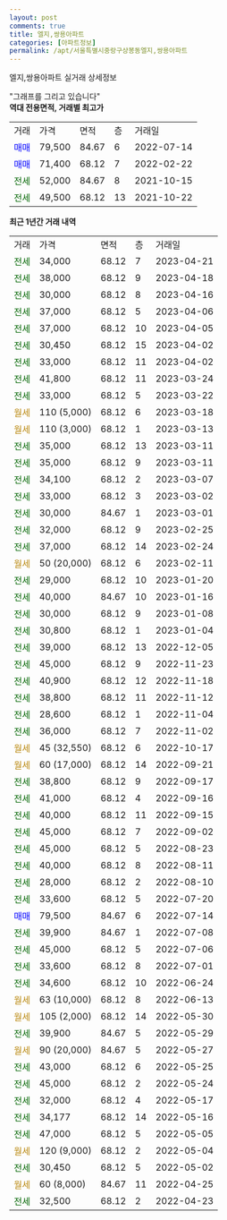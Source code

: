 ```yaml
---
layout: post
comments: true
title: 엘지,쌍용아파트
categories: [아파트정보]
permalink: /apt/서울특별시중랑구상봉동엘지,쌍용아파트
---
```


엘지,쌍용아파트 실거래 상세정보

<script type="text/javascript">
  google.charts.load('current', {'packages':['line', 'corechart']});
  google.charts.setOnLoadCallback(drawChart);

  function drawChart() {
    var data = new google.visualization.DataTable();
    data.addColumn('date', '거래일');
    data.addColumn('number', "매매");
    data.addColumn('number', "전세");
    data.addColumn('number', "전매");

    data.addRows([[new Date(Date.parse("2023-04-21")), null, 34000, null], [new Date(Date.parse("2023-04-18")), null, 38000, null], [new Date(Date.parse("2023-04-16")), null, 30000, null], [new Date(Date.parse("2023-04-06")), null, 37000, null], [new Date(Date.parse("2023-04-05")), null, 37000, null], [new Date(Date.parse("2023-04-02")), null, 30450, null], [new Date(Date.parse("2023-04-02")), null, 33000, null], [new Date(Date.parse("2023-03-24")), null, 41800, null], [new Date(Date.parse("2023-03-22")), null, 33000, null], [new Date(Date.parse("2023-03-18")), null, null, null], [new Date(Date.parse("2023-03-13")), null, null, null], [new Date(Date.parse("2023-03-11")), null, 35000, null], [new Date(Date.parse("2023-03-11")), null, 35000, null], [new Date(Date.parse("2023-03-07")), null, 34100, null], [new Date(Date.parse("2023-03-02")), null, 33000, null], [new Date(Date.parse("2023-03-01")), null, 30000, null], [new Date(Date.parse("2023-02-25")), null, 32000, null], [new Date(Date.parse("2023-02-24")), null, 37000, null], [new Date(Date.parse("2023-02-11")), null, null, null], [new Date(Date.parse("2023-01-20")), null, 29000, null], [new Date(Date.parse("2023-01-16")), null, 40000, null], [new Date(Date.parse("2023-01-08")), null, 30000, null], [new Date(Date.parse("2023-01-04")), null, 30800, null], [new Date(Date.parse("2022-12-05")), null, 39000, null], [new Date(Date.parse("2022-11-23")), null, 45000, null], [new Date(Date.parse("2022-11-18")), null, 40900, null], [new Date(Date.parse("2022-11-12")), null, 38800, null], [new Date(Date.parse("2022-11-04")), null, 28600, null], [new Date(Date.parse("2022-11-02")), null, 36000, null], [new Date(Date.parse("2022-10-17")), null, null, null], [new Date(Date.parse("2022-09-21")), null, null, null], [new Date(Date.parse("2022-09-17")), null, 38800, null], [new Date(Date.parse("2022-09-16")), null, 41000, null], [new Date(Date.parse("2022-09-15")), null, 40000, null], [new Date(Date.parse("2022-09-02")), null, 45000, null], [new Date(Date.parse("2022-08-23")), null, 45000, null], [new Date(Date.parse("2022-08-11")), null, 40000, null], [new Date(Date.parse("2022-08-10")), null, 28000, null], [new Date(Date.parse("2022-07-20")), null, 33600, null], [new Date(Date.parse("2022-07-14")), 79500, null, null], [new Date(Date.parse("2022-07-08")), null, 39900, null], [new Date(Date.parse("2022-07-06")), null, 45000, null], [new Date(Date.parse("2022-07-01")), null, 33600, null], [new Date(Date.parse("2022-06-24")), null, 34600, null], [new Date(Date.parse("2022-06-13")), null, null, null], [new Date(Date.parse("2022-05-30")), null, null, null], [new Date(Date.parse("2022-05-29")), null, 39900, null], [new Date(Date.parse("2022-05-27")), null, null, null], [new Date(Date.parse("2022-05-25")), null, 43000, null], [new Date(Date.parse("2022-05-24")), null, 45000, null], [new Date(Date.parse("2022-05-17")), null, 32000, null], [new Date(Date.parse("2022-05-16")), null, 34177, null], [new Date(Date.parse("2022-05-05")), null, 47000, null], [new Date(Date.parse("2022-05-04")), null, null, null], [new Date(Date.parse("2022-05-02")), null, 30450, null], [new Date(Date.parse("2022-04-25")), null, null, null], [new Date(Date.parse("2022-04-23")), null, 32500, null]]);

    var options = {
      hAxis: {
        format: 'yyyy/MM/dd'
      },    
      lineWidth: 0,
      pointsVisible: true,    
      title: '최근 1년간 유형별 실거래가 분포',
      legend: { position: 'bottom' }
    };

    var formatter = new google.visualization.NumberFormat({pattern:'###,###'} );
    formatter.format(data, 1);
    formatter.format(data, 2);
    
    setTimeout(function() {
        var chart = new google.visualization.LineChart(document.getElementById('columnchart_material'));
        chart.draw(data, (options));
        document.getElementById('loading').style.display = 'none';
    }, 200);
  }
</script>


<div id="loading" style="z-index:20; display: block; margin-left: 0px">"그래프를 그리고 있습니다"</div>
<div id="columnchart_material" style="width: 95%; margin-left: 0px; display: block"></div>
<!-- contents start -->
<b>역대 전용면적, 거래별 최고가</b>
<table class="sortable">
    <tr>
      <td>거래</td>
      <td>가격</td>
      <td>면적</td>
      <td>층</td>
      <td>거래일</td>
    </tr>
        <tr>
          <td><a style="color: blue">매매</a></td>
          <td>79,500</td>
          <td>84.67</td>
          <td>6</td>
          <td>2022-07-14</td>
        </tr>            <tr>
          <td><a style="color: blue">매매</a></td>
          <td>71,400</td>
          <td>68.12</td>
          <td>7</td>
          <td>2022-02-22</td>
        </tr>        
        <tr>
              <td><a style="color: darkgreen">전세</a></td>
              <td>52,000</td>
              <td>84.67</td>
              <td>8</td>
              <td>2021-10-15</td>
            </tr>            <tr>
              <td><a style="color: darkgreen">전세</a></td>
              <td>49,500</td>
              <td>68.12</td>
              <td>13</td>
              <td>2021-10-22</td>
            </tr>        
    
</table>

<b>최근 1년간 거래 내역</b>

<table class="sortable">
    <tr>
      <td>거래</td>
      <td>가격</td>
      <td>면적</td>
      <td>층</td>
      <td>거래일</td>
    </tr>
    <tr>
      <td><a style="color: darkgreen">전세</a></td>
      <td>34,000</td>
      <td>68.12</td>
      <td>7</td>
      <td>2023-04-21</td>
    </tr>          <tr>
      <td><a style="color: darkgreen">전세</a></td>
      <td>38,000</td>
      <td>68.12</td>
      <td>9</td>
      <td>2023-04-18</td>
    </tr>          <tr>
      <td><a style="color: darkgreen">전세</a></td>
      <td>30,000</td>
      <td>68.12</td>
      <td>8</td>
      <td>2023-04-16</td>
    </tr>          <tr>
      <td><a style="color: darkgreen">전세</a></td>
      <td>37,000</td>
      <td>68.12</td>
      <td>5</td>
      <td>2023-04-06</td>
    </tr>          <tr>
      <td><a style="color: darkgreen">전세</a></td>
      <td>37,000</td>
      <td>68.12</td>
      <td>10</td>
      <td>2023-04-05</td>
    </tr>          <tr>
      <td><a style="color: darkgreen">전세</a></td>
      <td>30,450</td>
      <td>68.12</td>
      <td>15</td>
      <td>2023-04-02</td>
    </tr>          <tr>
      <td><a style="color: darkgreen">전세</a></td>
      <td>33,000</td>
      <td>68.12</td>
      <td>11</td>
      <td>2023-04-02</td>
    </tr>          <tr>
      <td><a style="color: darkgreen">전세</a></td>
      <td>41,800</td>
      <td>68.12</td>
      <td>11</td>
      <td>2023-03-24</td>
    </tr>          <tr>
      <td><a style="color: darkgreen">전세</a></td>
      <td>33,000</td>
      <td>68.12</td>
      <td>5</td>
      <td>2023-03-22</td>
    </tr>          <tr>
      <td><a style="color: darkgoldenrod">월세</a></td>
      <td>110 (5,000)</td>
      <td>68.12</td>
      <td>6</td>
      <td>2023-03-18</td>
    </tr>          <tr>
      <td><a style="color: darkgoldenrod">월세</a></td>
      <td>110 (3,000)</td>
      <td>68.12</td>
      <td>1</td>
      <td>2023-03-13</td>
    </tr>          <tr>
      <td><a style="color: darkgreen">전세</a></td>
      <td>35,000</td>
      <td>68.12</td>
      <td>13</td>
      <td>2023-03-11</td>
    </tr>          <tr>
      <td><a style="color: darkgreen">전세</a></td>
      <td>35,000</td>
      <td>68.12</td>
      <td>9</td>
      <td>2023-03-11</td>
    </tr>          <tr>
      <td><a style="color: darkgreen">전세</a></td>
      <td>34,100</td>
      <td>68.12</td>
      <td>2</td>
      <td>2023-03-07</td>
    </tr>          <tr>
      <td><a style="color: darkgreen">전세</a></td>
      <td>33,000</td>
      <td>68.12</td>
      <td>3</td>
      <td>2023-03-02</td>
    </tr>          <tr>
      <td><a style="color: darkgreen">전세</a></td>
      <td>30,000</td>
      <td>84.67</td>
      <td>1</td>
      <td>2023-03-01</td>
    </tr>          <tr>
      <td><a style="color: darkgreen">전세</a></td>
      <td>32,000</td>
      <td>68.12</td>
      <td>9</td>
      <td>2023-02-25</td>
    </tr>          <tr>
      <td><a style="color: darkgreen">전세</a></td>
      <td>37,000</td>
      <td>68.12</td>
      <td>14</td>
      <td>2023-02-24</td>
    </tr>          <tr>
      <td><a style="color: darkgoldenrod">월세</a></td>
      <td>50 (20,000)</td>
      <td>68.12</td>
      <td>6</td>
      <td>2023-02-11</td>
    </tr>          <tr>
      <td><a style="color: darkgreen">전세</a></td>
      <td>29,000</td>
      <td>68.12</td>
      <td>10</td>
      <td>2023-01-20</td>
    </tr>          <tr>
      <td><a style="color: darkgreen">전세</a></td>
      <td>40,000</td>
      <td>84.67</td>
      <td>10</td>
      <td>2023-01-16</td>
    </tr>          <tr>
      <td><a style="color: darkgreen">전세</a></td>
      <td>30,000</td>
      <td>68.12</td>
      <td>9</td>
      <td>2023-01-08</td>
    </tr>          <tr>
      <td><a style="color: darkgreen">전세</a></td>
      <td>30,800</td>
      <td>68.12</td>
      <td>1</td>
      <td>2023-01-04</td>
    </tr>          <tr>
      <td><a style="color: darkgreen">전세</a></td>
      <td>39,000</td>
      <td>68.12</td>
      <td>13</td>
      <td>2022-12-05</td>
    </tr>          <tr>
      <td><a style="color: darkgreen">전세</a></td>
      <td>45,000</td>
      <td>68.12</td>
      <td>9</td>
      <td>2022-11-23</td>
    </tr>          <tr>
      <td><a style="color: darkgreen">전세</a></td>
      <td>40,900</td>
      <td>68.12</td>
      <td>12</td>
      <td>2022-11-18</td>
    </tr>          <tr>
      <td><a style="color: darkgreen">전세</a></td>
      <td>38,800</td>
      <td>68.12</td>
      <td>11</td>
      <td>2022-11-12</td>
    </tr>          <tr>
      <td><a style="color: darkgreen">전세</a></td>
      <td>28,600</td>
      <td>68.12</td>
      <td>1</td>
      <td>2022-11-04</td>
    </tr>          <tr>
      <td><a style="color: darkgreen">전세</a></td>
      <td>36,000</td>
      <td>68.12</td>
      <td>7</td>
      <td>2022-11-02</td>
    </tr>          <tr>
      <td><a style="color: darkgoldenrod">월세</a></td>
      <td>45 (32,550)</td>
      <td>68.12</td>
      <td>6</td>
      <td>2022-10-17</td>
    </tr>          <tr>
      <td><a style="color: darkgoldenrod">월세</a></td>
      <td>60 (17,000)</td>
      <td>68.12</td>
      <td>14</td>
      <td>2022-09-21</td>
    </tr>          <tr>
      <td><a style="color: darkgreen">전세</a></td>
      <td>38,800</td>
      <td>68.12</td>
      <td>9</td>
      <td>2022-09-17</td>
    </tr>          <tr>
      <td><a style="color: darkgreen">전세</a></td>
      <td>41,000</td>
      <td>68.12</td>
      <td>4</td>
      <td>2022-09-16</td>
    </tr>          <tr>
      <td><a style="color: darkgreen">전세</a></td>
      <td>40,000</td>
      <td>68.12</td>
      <td>11</td>
      <td>2022-09-15</td>
    </tr>          <tr>
      <td><a style="color: darkgreen">전세</a></td>
      <td>45,000</td>
      <td>68.12</td>
      <td>7</td>
      <td>2022-09-02</td>
    </tr>          <tr>
      <td><a style="color: darkgreen">전세</a></td>
      <td>45,000</td>
      <td>68.12</td>
      <td>5</td>
      <td>2022-08-23</td>
    </tr>          <tr>
      <td><a style="color: darkgreen">전세</a></td>
      <td>40,000</td>
      <td>68.12</td>
      <td>8</td>
      <td>2022-08-11</td>
    </tr>          <tr>
      <td><a style="color: darkgreen">전세</a></td>
      <td>28,000</td>
      <td>68.12</td>
      <td>2</td>
      <td>2022-08-10</td>
    </tr>          <tr>
      <td><a style="color: darkgreen">전세</a></td>
      <td>33,600</td>
      <td>68.12</td>
      <td>5</td>
      <td>2022-07-20</td>
    </tr>          <tr>
      <td><a style="color: blue">매매</a></td>
      <td>79,500</td>
      <td>84.67</td>
      <td>6</td>
      <td>2022-07-14</td>
    </tr>          <tr>
      <td><a style="color: darkgreen">전세</a></td>
      <td>39,900</td>
      <td>84.67</td>
      <td>1</td>
      <td>2022-07-08</td>
    </tr>          <tr>
      <td><a style="color: darkgreen">전세</a></td>
      <td>45,000</td>
      <td>68.12</td>
      <td>5</td>
      <td>2022-07-06</td>
    </tr>          <tr>
      <td><a style="color: darkgreen">전세</a></td>
      <td>33,600</td>
      <td>68.12</td>
      <td>8</td>
      <td>2022-07-01</td>
    </tr>          <tr>
      <td><a style="color: darkgreen">전세</a></td>
      <td>34,600</td>
      <td>68.12</td>
      <td>10</td>
      <td>2022-06-24</td>
    </tr>          <tr>
      <td><a style="color: darkgoldenrod">월세</a></td>
      <td>63 (10,000)</td>
      <td>68.12</td>
      <td>8</td>
      <td>2022-06-13</td>
    </tr>          <tr>
      <td><a style="color: darkgoldenrod">월세</a></td>
      <td>105 (2,000)</td>
      <td>68.12</td>
      <td>14</td>
      <td>2022-05-30</td>
    </tr>          <tr>
      <td><a style="color: darkgreen">전세</a></td>
      <td>39,900</td>
      <td>84.67</td>
      <td>5</td>
      <td>2022-05-29</td>
    </tr>          <tr>
      <td><a style="color: darkgoldenrod">월세</a></td>
      <td>90 (20,000)</td>
      <td>84.67</td>
      <td>5</td>
      <td>2022-05-27</td>
    </tr>          <tr>
      <td><a style="color: darkgreen">전세</a></td>
      <td>43,000</td>
      <td>68.12</td>
      <td>6</td>
      <td>2022-05-25</td>
    </tr>          <tr>
      <td><a style="color: darkgreen">전세</a></td>
      <td>45,000</td>
      <td>68.12</td>
      <td>2</td>
      <td>2022-05-24</td>
    </tr>          <tr>
      <td><a style="color: darkgreen">전세</a></td>
      <td>32,000</td>
      <td>68.12</td>
      <td>4</td>
      <td>2022-05-17</td>
    </tr>          <tr>
      <td><a style="color: darkgreen">전세</a></td>
      <td>34,177</td>
      <td>68.12</td>
      <td>14</td>
      <td>2022-05-16</td>
    </tr>          <tr>
      <td><a style="color: darkgreen">전세</a></td>
      <td>47,000</td>
      <td>68.12</td>
      <td>5</td>
      <td>2022-05-05</td>
    </tr>          <tr>
      <td><a style="color: darkgoldenrod">월세</a></td>
      <td>120 (9,000)</td>
      <td>68.12</td>
      <td>2</td>
      <td>2022-05-04</td>
    </tr>          <tr>
      <td><a style="color: darkgreen">전세</a></td>
      <td>30,450</td>
      <td>68.12</td>
      <td>5</td>
      <td>2022-05-02</td>
    </tr>          <tr>
      <td><a style="color: darkgoldenrod">월세</a></td>
      <td>60 (8,000)</td>
      <td>84.67</td>
      <td>11</td>
      <td>2022-04-25</td>
    </tr>          <tr>
      <td><a style="color: darkgreen">전세</a></td>
      <td>32,500</td>
      <td>68.12</td>
      <td>2</td>
      <td>2022-04-23</td>
    </tr>      </table>
<!-- contents end -->    

